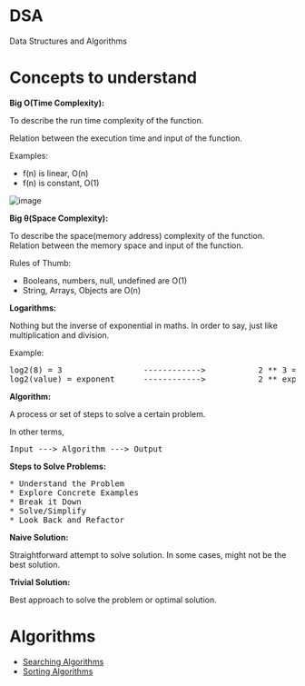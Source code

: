 # DSA

Data Structures and Algorithms

# Concepts to understand

<b>Big O(Time Complexity):</b>
<p>To describe the run time complexity of the function.</p>
<p>Relation between the execution time and input of the function.</p>
Examples:
<ul>
<li>f(n) is linear, O(n)</li>
<li>f(n) is constant, O(1)</li>
</ul>

![image](https://github.com/bhuvan2205/DSA/assets/56767330/805ada5a-f984-496e-b4db-df93e5f1bd60)


<b>Big θ(Space Complexity):</b>
<p>To describe the space(memory address) complexity of the function. Relation between the memory space and input of the function.</p>
Rules of Thumb:
<ul>
<li>Booleans, numbers, null, undefined are O(1)</li>
<li>String, Arrays, Objects are O(n)</li>
</ul>

<b>Logarithms:</b>
<p>Nothing but the inverse of exponential in maths. In order to say, just like multiplication and division.</p>
Example:

<pre>
log2(8) = 3                 ------------>           2 ** 3 = 8
log2(value) = exponent      ------------>           2 ** exponent = value
</pre>

<b>Algorithm:</b>
<p>A process or set of steps to solve a certain problem.</p>
In other terms,
<pre>
Input ---> Algorithm ---> Output
</pre>

<b>Steps to Solve Problems:</b>
<pre>
* Understand the Problem
* Explore Concrete Examples
* Break it Down
* Solve/Simplify
* Look Back and Refactor
</pre>

<b>Naive Solution:</b>
<p>Straightforward attempt to solve solution. In some cases, might not be the best solution.</p>

<b>Trivial Solution:</b>
<p>Best approach to solve the problem or optimal solution.</p>

# Algorithms

<ul>
<li><a href="https://github.com/bhuvan2205/DSA/tree/main/searching-algorithms">Searching Algorithms</a></li>
<li><a href="https://github.com/bhuvan2205/DSA/tree/main/sorting-algorithms">Sorting Algorithms</a></li>
</ul>
